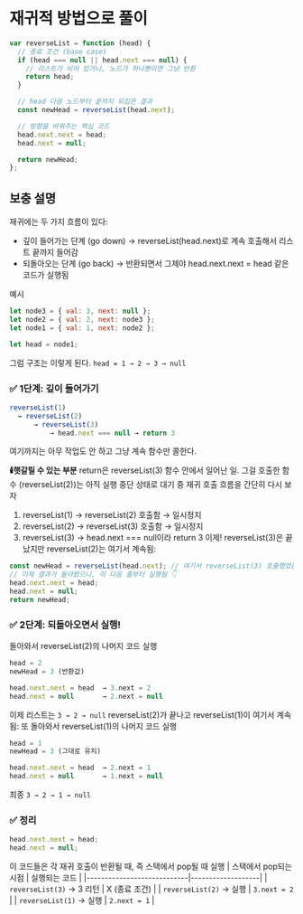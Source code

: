 <!--
date: 2025-04-11
category: linked list, (two pointers), recursion
difficulty: easy
source: LeetCode 75
number: 206
link: https://leetcode.com/problems/reverse-linked-list/?envType=study-plan-v2&envId=leetcode-75
-->

# 재귀적 방법으로 풀이

```js
var reverseList = function (head) {
  // 종료 조건 (base case)
  if (head === null || head.next === null) {
    // 리스트가 비어 있거나, 노드가 하나뿐이면 그냥 반환
    return head;
  }

  // head 다음 노드부터 끝까지 뒤집은 결과
  const newHead = reverseList(head.next);

  // 방향을 바꿔주는 핵심 코드
  head.next.next = head;
  head.next = null;

  return newHead;
};
```

## 보충 설명

재귀에는 두 가지 흐름이 있다:

- 깊이 들어가는 단계 (go down) → reverseList(head.next)로 계속 호출해서 리스트 끝까지 들어감
- 되돌아오는 단계 (go back) → 반환되면서 그제야 head.next.next = head 같은 코드가 실행됨

예시

```js
let node3 = { val: 3, next: null };
let node2 = { val: 2, next: node3 };
let node1 = { val: 1, next: node2 };

let head = node1;
```

그럼 구조는 이렇게 된다. `head = 1 → 2 → 3 → null`

### ✅ 1단계: 깊이 들어가기

```js
reverseList(1)
  → reverseList(2)
      → reverseList(3)
          → head.next === null → return 3
```

여기까지는 아무 작업도 안 하고 그냥 계속 함수만 콜한다.

**🕯️햇갈릴 수 있는 부분**
return은 reverseList(3) 함수 안에서 일어난 일. 그걸 호출한 함수 (reverseList(2))는 아직 실행 중단 상태로 대기 중
재귀 호출 흐름을 간단히 다시 보자

1. reverseList(1) → reverseList(2) 호출함 → 일시정지
2. reverseList(2) → reverseList(3) 호출함 → 일시정지
3. reverseList(3) → head.next === null이라 return 3
   이제!
   reverseList(3)은 끝났지만 reverseList(2)는 여기서 계속됨:

```js
const newHead = reverseList(head.next); // 여기서 reverseList(3) 호출했었음
// 이제 결과가 돌아왔으니, 이 다음 줄부터 실행됨 👇
head.next.next = head;
head.next = null;
return newHead;
```

### ✅ 2단계: 되돌아오면서 실행!

돌아와서 reverseList(2)의 나머지 코드 실행

```js
head = 2
newHead = 3 (반환값)

head.next.next = head  → 3.next = 2
head.next = null       → 2.next = null
```

이제 리스트는 `3 → 2 → null`
reverseList(2)가 끝나고 reverseList(1)이 여기서 계속됨:
또 돌아와서 reverseList(1)의 나머지 코드 실행

```js
head = 1
newHead = 3 (그대로 유지)

head.next.next = head  → 2.next = 1
head.next = null       → 1.next = null
```

최종 `3 → 2 → 1 → null`

### ✅ 정리

```js
head.next.next = head;
head.next = null;
```

이 코드들은 각 재귀 호출이 반환될 때, 즉 스택에서 pop될 때 실행
| 스택에서 pop되는 시점 | 실행되는 코드 |
|----------------------------|-------------------|
| `reverseList(3)` → 3 리턴 | X (종료 조건) |
| `reverseList(2)` → 실행 | `3.next = 2` |
| `reverseList(1)` → 실행 | `2.next = 1` |
